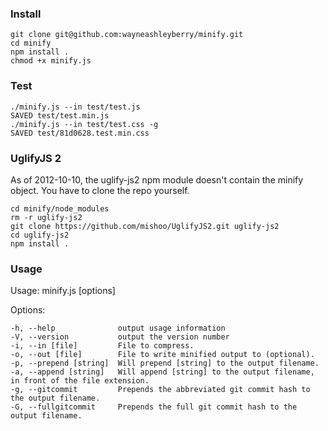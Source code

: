 ### Install

```
git clone git@github.com:wayneashleyberry/minify.git
cd minify
npm install .
chmod +x minify.js
```

### Test

```
./minify.js --in test/test.js
SAVED test/test.min.js
./minify.js --in test/test.css -g
SAVED test/81d0628.test.min.css
```

### UglifyJS 2

As of 2012-10-10, the uglify-js2 npm module doesn't contain the minify object.
You have to clone the repo yourself.

```
cd minify/node_modules
rm -r uglify-js2
git clone https://github.com/mishoo/UglifyJS2.git uglify-js2
cd uglify-js2
npm install .
```

### Usage

Usage: minify.js [options]

  Options:

    -h, --help              output usage information
    -V, --version           output the version number
    -i, --in [file]         File to compress.
    -o, --out [file]        File to write minified output to (optional).
    -p, --prepend [string]  Will prepend [string] to the output filename.
    -a, --append [string]   Will append [string] to the output filename, in front of the file extension.
    -g, --gitcommit         Prepends the abbreviated git commit hash to the output filename.
    -G, --fullgitcommit     Prepends the full git commit hash to the output filename.
